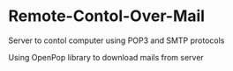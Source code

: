 # Remote-Contol-Over-Mail
Server to contol computer using POP3 and SMTP protocols

Using OpenPop library to download mails from server
